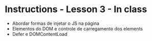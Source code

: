 # Instructions - Lesson 3 - In class

- Abordar formas de injetar o JS na página
- Elementos do DOM e controle de carregamento dos elements
- Defer e DOMContentLoad